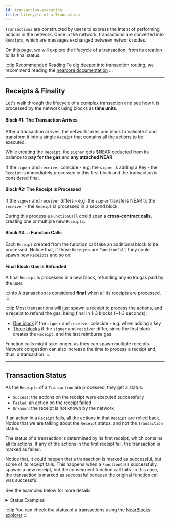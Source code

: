 ```yaml
---
id: transaction-execution
title: Lifecycle of a Transaction
---
```


`Transactions` are constructed by users to express the intent of performing actions in the network. Once in the network, transactions are converted into `Receipts`, which are messages exchanged between network nodes.

On this page, we will explore the lifecycle of a transaction, from its creation to its final status.


:::tip Recommended Reading
To dig deeper into transaction routing, we recommend reading the [nearcore documentation](https://near.github.io/nearcore/architecture/how/tx_routing.html)
:::

---

## Receipts & Finality

Let's walk through the lifecycle of a complex transaction and see how it is processed by the network using blocks as **time units**.

#### Block #1: The Transaction Arrives
After a transaction arrives, the network takes one block to validate it and transform it into a single `Receipt` that contains all the [actions](./transaction-anatomy.md) to be executed.

While creating the `Receipt`, the `signer` gets $NEAR deducted from its balance to **pay for the gas** and **any attached NEAR**.

If the `signer` and `receiver` coincide - e.g. the `signer` is adding a Key - the `Receipt` is immediately processed in this first block and the transaction is considered final.

#### Block #2: The Receipt is Processed
If the `signer` and `receiver` differs - e.g. the `signer` transfers NEAR to the `receiver` - the `Receipt` is processed in a second block. 

During this process a `FunctionCall` could span a **cross-contract calls**, creating one or multiple new `Receipts`.

#### Block #3...: Function Calls
Each `Receipt` created from the function call take an additional block to be processed. Notice that, if those `Receipts` are `FunctionCall` they could spawn new `Receipts` and so on.

#### Final Block: Gas is Refunded
A final `Receipt` is processed in a new block, refunding any extra gas paid by the user.

:::info
A transaction is considered **final** when all its receipts are processed.
:::

:::tip
Most transactions will just spawn a receipt to process the actions, and a receipt to refund the gas, being final in 1-3 blocks (~1-3 seconds):

- [One block](https://testnet.nearblocks.io/txns/8MAvH96aMfDxPb3kVDrgj8nvJS7CAXP1GgtiivKAMGkF#execution) if the `signer` and `receiver` coincide - e.g. when adding a key
- [Three blocks](https://testnet.nearblocks.io/txns/B7gxJNxav1A9WhWvaNWYLrSTub1Mkfj3tAudoASVM5tG#) if the `signer` and `receiver` differ, since the first block creates the `Receipt`, and the last reimburse gas

Function calls might take longer, as they can spawn multiple receipts. Network congestion can also increase the time to process a receipt and, thus, a transaction.
:::

---

## Transaction Status

As the `Receipts` of a `Transaction` are processed, they get a status:

- `Success`: the actions on the receipt were executed successfully
- `Failed`: an action on the receipt failed
- `Unknown`: the receipt is not known by the network

If an action in a `Receipt` fails, all the actions in that `Receipt` are rolled back. Notice that we are talking about the `Receipt` status, and not the `Transaction` status.

The status of a transaction is determined by its first receipt, which contains all its actions. If any of the actions in the first receipt fail, the transaction is marked as failed.

Notice that, it could happen that a transaction is marked as successful, but some of its receipt fails. This happens when a `FunctionCall` successfully spawns a new receipt, but the consequent function call fails. In this case, the transaction is marked as successful because the original function call was successful.

See the examples below for more details.

<details>

<summary> Status Examples </summary>

#### Example: Transaction with Transfer

1. `bob.near` creates a transaction to transfer 10 NEAR to `alice.near`
2. The transaction is converted into a receipt
3. The conversion fails because `bob.near` does not have enough balance
4. The transaction is marked as failed ⛔

#### Example: Deploying a Contract

1. `bob.near` creates a transaction to:
    - create the account `contract.bob.near`
    - transfer 5 NEAR to `contract.bob.near`
    - deploy a contract in `contract.bob.near`
2. The transaction is transformed into one receipt
3. The account is created, the money transfer and the contract deployed
4. The transaction is marked as successful ✅

#### Example: Deploying a Contract Fails

1. `bob.near` creates a transaction to:
    - create the account `contract.bob.near`
    - transfer 5 NEAR to `contract.bob.near`
    - deploy a contract in `contract.bob.near`
2. The transaction is transformed into one receipt
3. The account is created, but the transfer fails because `bob.near` does not have enough balance
4. The whole process is reverted (i.e. no account is created)
5. The transaction is marked as successful ⛔

#### Example: Calling a Function
1. `bob.near` creates a transaction to call the function `cross-call` in `contract.near`
2. The transaction is transformed into one receipt
3. The function `cross-call` creates a promise to call the function `external-call` in `external.near`
4. The function finishes correctly and the transaction is marked as successful ✅
5. A new receipt is created to call the function `external-call` in `external.near`
5. The function `external-call` fails
6. The original transaction is still marked as successful ✅ because the first receipt was successful

</details>

:::tip
You can check the status of a transactions using the [NearBlocks explorer](https://nearblocks.io/)
:::
